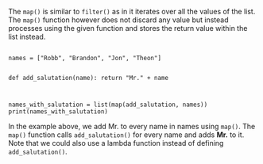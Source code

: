 The `map()` is similar to `filter()` as in it iterates over all the values of the list. The `map()` function however does not discard any value but instead processes using the given function and stores the return value within the list instead.

<Editor lang="python">
<code>
names = ["Robb", "Brandon", "Jon", "Theon"]

def add_salutation(name):
  return "Mr." + name

names_with_salutation = list(map(add_salutation, names))
print(names_with_salutation)
</code>
</Editor>

In the example above, we add Mr. to every name in names using `map()`. The `map()` function calls `add_salutation()` for every name and adds **Mr.** to it. Note that we could also use a lambda function instead of defining `add_salutation()`.

